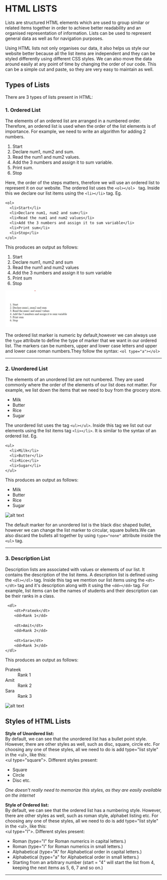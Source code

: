 # HTML LISTS
Lists are structured HTML elements which are used to group similar or related items together in order to achieve better readability and an organised representation of information. Lists can be used to represent general data as well as for navigation purposes. 

Using HTML lists not only organises our data, it also helps us style our website better because all the list items are independent and they can be styled differently using different CSS styles. We can also move the data around easily at any point of time by changing the order of our code. This can be a simple cut and paste, so they are very 
easy to maintain as well.

## Types of Lists
There are 3 types of lists present in HTML:
### 1. Ordered List
The elements of an ordered list are arranged in a numbered order. Therefore, an ordered list is used when the order of the list elements is of importance. 
For example, we need to write an algorithm for adding 2 numbers.

1. Start
2. Declare num1, num2 and sum.
3. Read the num1 and num2 values.
4. Add the 3 numbers and assign it to sum variable.
5. Print sum.
6. Stop

Here, the order of the steps matters, therefore we will use an ordered list to represent it on our website. The ordered list uses the ``` <ol></ol>  ``` tag. Inside this we declare our list items using the ``` <li></li> ``` tag. 
Eg.
```
<ol>
  <li>Start</li>
  <li>Declare num1, num2 and sum</li>
  <li>Read the num1 and num2 values</li>
  <li>Add the 3 numbers and assign it to sum variable</li>
  <li>Print sum</li>
  <li>Stop</li>
</ol>
```


This produces an output as follows:
<ol>
  <li>Start</li>
  <li>Declare num1, num2 and sum</li>
  <li>Read the num1 and num2 values</li>
  <li>Add the 3 numbers and assign it to sum variable</li>
  <li>Print sum</li>
  <li>Stop</li>
</ol>

![alt text](assets/ol.jpg)

The ordered list marker is numeric by default,however we can always use the ```type``` attribute to define the type of marker that we want in our ordered list. The markers can be numbers, upper and lower case letters and upper and lower case roman numbers.They follow the syntax:
``` <ol type="a"></ol> ``` 

---

### 2. Unordered List
The elements of an unordered list are not numbered. They are used commonly where the order of the elements of our list does not matter. For example, we list down the items that we need to buy from the grocery store. 

- Milk
- Butter
- Rice
- Sugar

The unordered list uses the tag ``` <ul></ul> ```. Inside this tag we list out our elements using the list items tag ``` <li></li> ```. It is similar to the syntax of an ordered list.
Eg.
```
<ul>
  <li>Milk</li>
  <li>Butter</li>
  <li>Rice</li>
  <li>Sugar</li>
</ul>
```

This produces an output as follows:
<ul>
  <li>Milk</li>
  <li>Butter</li>
  <li>Rice</li>
  <li>Sugar</li>
</ul>

![alt text](assets/ul.jpg)

The default marker for an unordered list is the black disc shaped bullet, however we can change the list marker to circular, square bullets.We can also discard the bullets all together by using ``` type="none" ``` attribute inside the ``` <ul> ``` tag.

---

### 3. Description List
Description lists are associated with values or elements of our list. It contains the description of the list items. A description list is defined using the ``` <dl></dl> ``` tag. Inside this tag we mention our list items using the ``` <dt></dt> ``` tag and it's description along with it using the ``` <dd></dd> ``` tag.
For example, list items can be the names of students and their description can be their ranks in a class.


```
 <dl>
    <dt>Prateek</dt>
    <dd>Rank 1</dd>

    <dt>Amit</dt>
    <dd>Rank 2</dd>

    <dt>Sara</dt>
    <dd>Rank 3</dd>
</dl>
```

This produces an output as follows:
<dl>
    <dt>Prateek</dt>
    <dd>Rank 1</dd>
   <dt>Amit</dt>
    <dd>Rank 2</dd>
   <dt>Sara</dt>
    <dd>Rank 3</dd>
</dl>

![alt text](assets/dl.jpg)

## Styles of HTML Lists
**Style of Unordered list:** <br>
By default, we can see that the unordered list has a bullet point style. However, there are other styles as well, such as disc, square, circle etc. For choosing any one of these styles, all we need to do is add type="list style" in the &lt;ul&gt;, like this:
<br> &lt;ul type="square"&gt;.
Different styles present: 
- Square
- Circle
- Disc etc.

*One doesn't really need to memorize this styles, as they are easily available on the internet*

**Style of Ordered list:** <br>
By default, we can see that the ordered list has a numbering style. However, there are other styles as well, such as roman style, alphabet listing etc. For choosing any one of these styles, all we need to do is add type="list style" in the &lt;ul&gt;, like this:
<br> &lt;ul type="I"&gt;.
Different styles present: 
- Roman (type="I" for Roman numerics in capital letters.)
- Roman (type="i" for Roman numerics in small letters.)
- Alphabetical (type="A" for Alphabetical order in capital letters.)
- Alphabetical (type="a" for Alphabetical order in small letters.)
- Starting from an arbitrary number (start = "4" will start the list from 4, keeping the next items as 5, 6, 7 and so on.)

---

